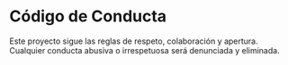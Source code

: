 # Código de Conducta

Este proyecto sigue las reglas de respeto, colaboración y apertura. Cualquier conducta abusiva o irrespetuosa será denunciada y eliminada.


